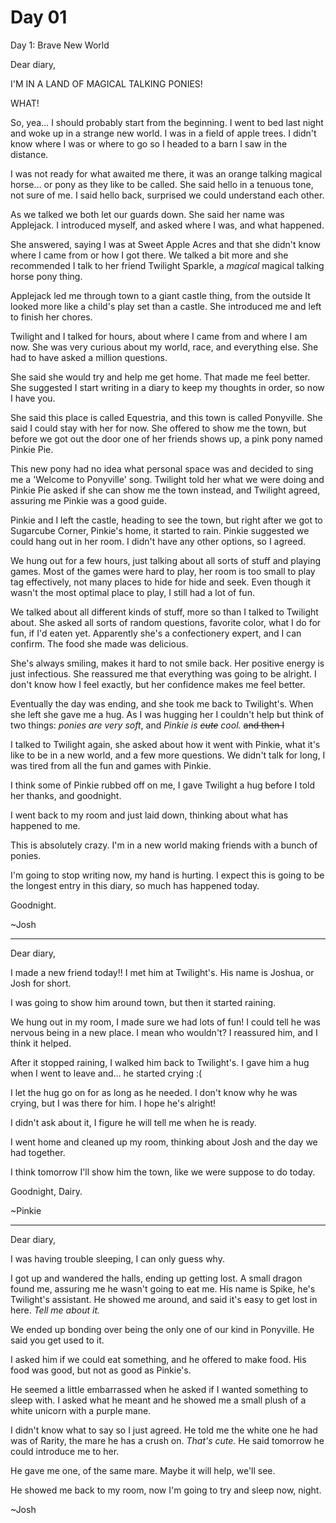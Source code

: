 # Day 01

Day 1: Brave New World

Dear diary,

I'M IN A LAND OF MAGICAL TALKING PONIES!

WHAT!

So, yea… I should probably start from the beginning. I went to bed last night and woke up in a strange new world. I was in a field of apple trees. I didn't know where I was or where to go so I headed to a barn I saw in the distance.

I was not ready for what awaited me there, it was an orange talking magical horse… or pony as they like to be called. She said hello in a tenuous tone, not sure of me. I said hello back, surprised we could understand each other.

As we talked we both let our guards down. She said her name was Applejack. I introduced myself, and asked where I was, and what happened.

She answered, saying I was at Sweet Apple Acres and that she didn't know where I came from or how I got there. We talked a bit more and she recommended I talk to her friend Twilight Sparkle, a *magical* magical talking horse pony thing.

Applejack led me through town to a giant castle thing, from the outside It looked more like a child's play set than a castle. She introduced me and left to finish her chores.

Twilight and I talked for hours, about where I came from and where I am now. She was very curious about my world, race, and everything else. She had to have asked a million questions.

She said she would try and help me get home. That made me feel better. She suggested I start writing in a diary to keep my thoughts in order, so now I have you.

She said this place is called Equestria, and this town is called Ponyville. She said I could stay with her for now. She offered to show me the town, but before we got out the door one of her friends shows up, a pink pony named Pinkie Pie.

This new pony had no idea what personal space was and decided to sing me a 'Welcome to Ponyville' song. Twilight told her what we were doing and Pinkie Pie asked if she can show me the town instead, and Twilight agreed, assuring me Pinkie was a good guide.

Pinkie and I left the castle, heading to see the town, but right after we got to Sugarcube Corner, Pinkie's home, it started to rain. Pinkie suggested we could hang out in her room. I didn't have any other options, so I agreed.

We hung out for a few hours, just talking about all sorts of stuff and playing games. Most of the games were hard to play, her room is too small to play tag effectively, not many places to hide for hide and seek. Even though it wasn't the most optimal place to play, I still had a lot of fun.

We talked about all different kinds of stuff, more so than I talked to Twilight about. She asked all sorts of random questions, favorite color, what I do for fun, if I'd eaten yet. Apparently she's a confectionery expert, and I can confirm. The food she made was delicious.

She's always smiling, makes it hard to not smile back. Her positive energy is just infectious. She reassured me that everything was going to be alright. I don't know how I feel exactly, but her confidence makes me feel better.

Eventually the day was ending, and she took me back to Twilight's. When she left she gave me a hug. As I was hugging her I couldn't help but think of two things: *ponies are very soft*, and *Pinkie is ~~cute~~ cool.* ~~and then I~~

I talked to Twilight again, she asked about how it went with Pinkie, what it's like to be in a new world, and a few more questions. We didn't talk for long, I was tired from all the fun and games with Pinkie.

I think some of Pinkie rubbed off on me, I gave Twilight a hug before I told her thanks, and goodnight.

I went back to my room and just laid down, thinking about what has happened to me.

This is absolutely crazy. I'm in a new world making friends with a bunch of ponies.

I'm going to stop writing now, my hand is hurting. I expect this is going to be the longest entry in this diary, so much has happened today.

Goodnight.

~Josh

***

Dear diary,

I made a new friend today!! I met him at Twilight's. His name is Joshua, or Josh for short.

I was going to show him around town, but then it started raining.

We hung out in my room, I made sure we had lots of fun! I could tell he was nervous being in a new place. I mean who wouldn't? I reassured him, and I think it helped.

After it stopped raining, I walked him back to Twilight's. I gave him a hug when I went to leave and… he started crying :(

I let the hug go on for as long as he needed. I don't know why he was crying, but I was there for him. I hope he's alright!

I didn't ask about it, I figure he will tell me when he is ready.

I went home and cleaned up my room, thinking about Josh and the day we had together.

I think tomorrow I'll show him the town, like we were suppose to do today.

Goodnight, Dairy.

~Pinkie

***

Dear diary,

I was having trouble sleeping, I can only guess why.

I got up and wandered the halls, ending up getting lost. A small dragon found me, assuring me he wasn't going to eat me. His name is Spike, he's Twilight's assistant. He showed me around, and said it's easy to get lost in here. *Tell me about it.*

We ended up bonding over being the only one of our kind in Ponyville. He said you get used to it.

I asked him if we could eat something, and he offered to make food. His food was good, but not as good as Pinkie's.

He seemed a little embarrassed when he asked if I wanted something to sleep with. I asked what he meant and he showed me a small plush of a white unicorn with a purple mane.

I didn't know what to say so I just agreed. He told me the white one he had was of Rarity, the mare he has a crush on. *That's cute.* He said tomorrow he could introduce me to her.

He gave me one, of the same mare. Maybe it will help, we'll see.

He showed me back to my room, now I'm going to try and sleep now, night.

~Josh
